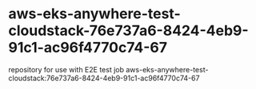 # aws-eks-anywhere-test-cloudstack-76e737a6-8424-4eb9-91c1-ac96f4770c74-67
repository for use with E2E test job aws-eks-anywhere-test-cloudstack:76e737a6-8424-4eb9-91c1-ac96f4770c74-67
